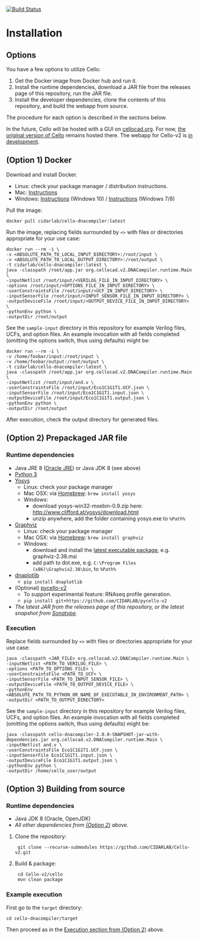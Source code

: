 [![Build Status](https://travis-ci.org/CIDARLAB/Cello-v2.svg?branch=develop)](https://travis-ci.org/CIDARLAB/Cello-v2)

# Installation

## Options

You have a few options to utilize Cello:

1. Get the Docker image from Docker hub and run it.
2. Install the runtime dependencies, download a JAR file from the releases page of this repository, run the JAR file.
3. Install the developer dependencies, clone the contents of this repository, and build the webapp from source.

The procedure for each option is described in the sections below.

In the future, Cello will be hosted with a GUI on [cellocad.org](http://cellocad.org). For now, [the original version of Cello](https://github.com/CIDARLAB/cello) remains hosted there. The webapp for Cello-v2 is [in development](https://github.com/CIDARLAB/Cello-v2-webapp).

## (Option 1) Docker

Download and install Docker.

  + Linux: check your package manager / distribution instructions.
  + Mac: [Instructions](https://docs.docker.com/docker-for-mac/install/)
  + Windows: [Instructions](https://docs.docker.com/docker-for-windows/install/) (Windows 10) / [Instructions](https://docs.docker.com/toolbox/toolbox_install_windows/) (Windows 7/8)

Pull the image:

    docker pull cidarlab/cello-dnacompiler:latest

Run the image, replacing fields surrounded by `<>` with files or directories appropriate for your use case:

    docker run --rm -i \
    -v <ABSOLUTE_PATH_TO_LOCAL_INPUT_DIRECTORY>:/root/input \
    -v <ABSOLUTE_PATH_TO_LOCAL_OUTPUT_DIRECTORY>:/root/output \
    -t cidarlab/cello-dnacompiler:latest \
    java -classpath /root/app.jar org.cellocad.v2.DNACompiler.runtime.Main \
    -inputNetlist /root/input/<VERILOG_FILE_IN_INPUT_DIRECTORY> \
    -options /root/input/<OPTIONS_FILE_IN_INPUT_DIRECTORY> \
    -userConstraintsFile /root/input/<UCF_IN_INPUT_DIRECTORY> \
    -inputSensorFile /root/input/<INPUT_SENSOR_FILE_IN_INPUT_DIRECTORY> \
    -outputDeviceFile /root/input/<OUTPUT_DEVICE_FILE_IN_INPUT_DIRECTORY> \
    -pythonEnv python \
    -outputDir /root/output

See the `sample-input` directory in this repository for example Verilog files, UCFs, and option files. An example invocation with all fields completed (omitting the options switch, thus using defaults) might be:

    docker run --rm -i \
    -v /home/foobar/input:/root/input \
    -v /home/foobar/output:/root/output \
    -t cidarlab/cello-dnacompiler:latest \
    java -classpath /root/app.jar org.cellocad.v2.DNACompiler.runtime.Main \
    -inputNetlist /root/input/and.v \
    -userConstraintsFile /root/input/Eco1C1G1T1.UCF.json \
    -inputSensorFile /root/input/Eco1C1G1T1.input.json \
    -outputDeviceFile /root/input/Eco1C1G1T1.output.json \
    -pythonEnv python \
    -outputDir /root/output

After execution, check the output directory for generated files.

<a id="install-option-2"></a>
## (Option 2) Prepackaged JAR file

### Runtime dependencies

  + Java JRE 8 ([Oracle JRE](https://www.oracle.com/java/technologies/javase-jre8-downloads.html)) or Java JDK 8 (see above)
  + [Python 3](https://www.python.org/downloads/)
  + [Yosys](http://www.clifford.at/yosys/)
    - Linux: check your package manager
    - Mac OSX: via [Homebrew][1]: `brew install yosys`
    - Windows:
      * download yosys-win32-mxebin-0.9.zip here: <http://www.clifford.at/yosys/download.html>
      * unzip anywhere, add the folder containing yosys.exe to `%Path%`
  + [Graphviz](http://www.graphviz.org/)
    - Linux: check your package manager
    - Mac OSX: via [Homebrew][1]: `brew install graphviz`
    - Windows:
      * download and install the [latest executable package](https://graphviz.gitlab.io/_pages/Download/Download_windows.html), e.g. graphviz-2.38.msi
      * add path to dot.exe, e.g. `C:\Program Files (x86)\Graphvix2.38\bin`, to `%Path%`
  + [dnaplotlib](https://github.com/VoigtLab/dnaplotlib)
    - `pip install dnaplotlib`
  + (Optional) [pycello-v2](https://github.com/CIDARLAB/pycello-v2)
    - To support experimental feature: RNAseq profile generation.
    - `pip install git+https://github.com/CIDARLAB/pycello-v2`
  + *The latest JAR from the releases page of this repository, or the latest snapshot from [Sonatype](https://oss.sonatype.org/#nexus-search;quick~cello-dnacompiler).*

### Execution

Replace fields surrounded by `<>` with files or directories appropriate for your use case:

    java -classpath <JAR_FILE> org.cellocad.v2.DNACompiler.runtime.Main \
    -inputNetlist <PATH_TO_VERILOG_FILE> \
    -options <PATH_TO_OPTIONS_FILE> \
    -userConstraintsFile <PATH_TO_UCF> \
    -inputSensorFile <PATH_TO_INPUT_SENSOR_FILE> \
    -outputDeviceFile <PATH_TO_OUTPUT_DEVICE_FILE> \
    -pythonEnv <ABSOLUTE_PATH_TO_PYTHON_OR_NAME_OF_EXECUTABLE_IN_ENVIRONMENT_PATH> \
    -outputDir <PATH_TO_OUTPUT_DIRECTORY>

See the `sample-input` directory in this repository for example Verilog files, UCFs, and option files. An example invocation with all fields completed (omitting the options switch, thus using defaults) might be:

    java -classpath cello-dnacompiler-2.0.0-SNAPSHOT-jar-with-dependencies.jar org.cellocad.v2.DNACompiler.runtime.Main \
    -inputNetlist and.v \
    -userConstraintsFile Eco1C1G1T1.UCF.json \
    -inputSensorFile Eco1C1G1T1.input.json \
    -outputDeviceFile Eco1C1G1T1.output.json \
    -pythonEnv python \
    -outputDir /home/cello_user/output

## (Option 3) Building from source

### Runtime dependencies

  + Java JDK 8 (Oracle, OpenJDK)
  + *All other dependencies from [(Option 2)](#option-2-prepackaged-jar-file) above.*

1. Clone the repository:

        git clone --recurse-submodules https://github.com/CIDARLAB/Cello-v2.git

2. Build & package:

        cd Cello-v2/cello
        mvn clean package

### Example execution

First go to the `target` directory:

    cd cello-dnacompiler/target

Then proceed as in the [Execution section from (Option 2)](#execution) above.


[1]: https://brew.sh/
